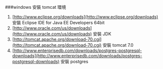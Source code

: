 ###windows 安裝 tomcat 環境

1. [http://www.eclipse.org/downloads](http://www.eclipse.org/downloads) 安裝 Eclipse IDE for Java EE Developers 64bit
2. [http://www.oracle.com/us/downloads](http://www.oracle.com/us/downloads) 安裝 JDK 
3. [http://tomcat.apache.org/download-70.cgi](http://tomcat.apache.org/download-70.cgi) 安裝 tomcat 7.0
4. [http://www.enterprisedb.com/downloads/postgres-postgresql-downloads](http://www.enterprisedb.com/downloads/postgres-postgresql-downloads) 安裝 postgres